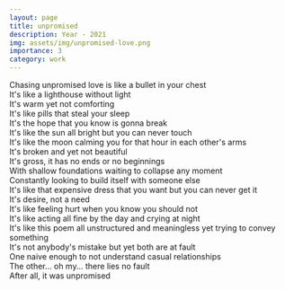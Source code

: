 ```yaml
---
layout: page
title: unpromised
description: Year - 2021
img: assets/img/unpromised-love.png
importance: 3
category: work
---
```


Chasing unpromised love is like a bullet in your chest  
It's like a lighthouse without light  
It's warm yet not comforting  
It's like pills that steal your sleep  
It's the hope that you know is gonna break  
It's like the sun all bright but you can never touch  
It's like the moon calming you for that hour in each other's arms  
It's broken and yet not beautiful  
It's gross, it has no ends or no beginnings  
With shallow foundations waiting to collapse any moment   
Constantly looking to build itself with someone else  
It's like that expensive dress that you want but you can never get it  
It's desire, not a need  
It's like feeling hurt when you know you should not    
It's like acting all fine by the day and crying at night     
It's like this poem all unstructured and meaningless yet trying to convey something   
It's not anybody's mistake but yet both are at fault   
One naive enough to not understand casual relationships   
The other... oh my... there lies no fault   
After all, it was unpromised   
